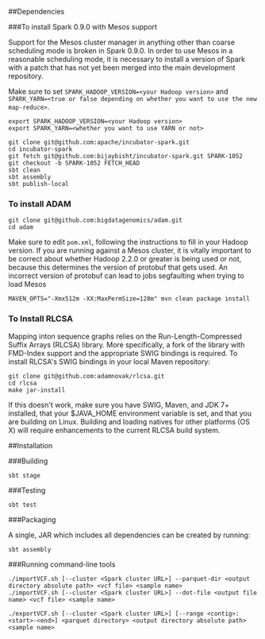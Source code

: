 ##Dependencies

###To install Spark 0.9.0 with Mesos support

Support for the Mesos cluster manager in anything other than coarse scheduling mode is broken in Spark 0.9.0. In order to use Mesos in a reasonable scheduling mode, it is necessary to install a version of Spark with a patch that has not yet been merged into the main development repository.

Make sure to set `SPARK_HADOOP_VERSION=<your Hadoop version>` and `SPARK_YARN=<true or false depending on whether you want to use the new map-reduce>`.

```
export SPARK_HADOOP_VERSION=<your Hadoop version>
export SPARK_YARN=<whether you want to use YARN or not>

git clone git@github.com:apache/incubator-spark.git
cd incubator-spark
git fetch git@github.com:bijaybisht/incubator-spark.git SPARK-1052
git checkout -b SPARK-1052 FETCH_HEAD
sbt clean
sbt assembly
sbt publish-local
```

### To install ADAM

```
git clone git@github.com:bigdatagenomics/adam.git
cd adam
```

Make sure to edit `pom.xml`, following the instructions to fill in your Hadoop version. If you are running against a Mesos cluster, it is vitally important to be correct about whether Hadoop 2.2.0 or greater is being used or not, because this determines the version of protobuf that gets used. An incorrect version of protobuf can lead to jobs segfaulting when trying to load Mesos

```
MAVEN_OPTS="-Xmx512m -XX:MaxPermSize=128m" mvn clean package install
```

### To Install RLCSA

Mapping inton sequence graphs relies on the Run-Length-Compressed Suffix Arrays (RLCSA) library. More specifically, a fork of the library with FMD-Index support and the appropriate SWIG bindings is required. To install RLCSA's SWIG bindings in your local Maven repository:

```
git clone git@github.com:adamnovak/rlcsa.git
cd rlcsa
make jar-install
```

If this doesn't work, make sure you have SWIG, Maven, and JDK 7+ installed, that your $JAVA_HOME environment variable is set, and that you are building on Linux. Building and loading natives for other platforms (OS X) will require enhancements to the current RLCSA build system.

##Installation

###Building

```
sbt stage
```

###Testing

```
sbt test
```

###Packaging

A single, JAR which includes all dependencies can be created by running:

```
sbt assembly
```

###Running command-line tools

```
./importVCF.sh [--cluster <Spark cluster URL>] --parquet-dir <output directory absolute path> <vcf file> <sample name> 
./importVCF.sh [--cluster <Spark cluster URL>] --dot-file <output file name> <vcf file> <sample name>

./exportVCF.sh [--cluster <Spark cluster URL>] [--range <contig>:<start>-<end>] <parquet directory> <output directory absolute path> <sample name>
```

